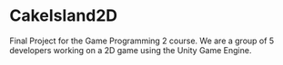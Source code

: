# CakeIsland2D
Final Project for the Game Programming 2 course. We are a group of 5 developers working on a 2D game using the Unity Game Engine. 

